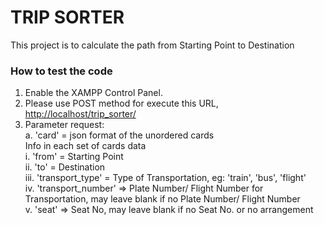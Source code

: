 # TRIP SORTER
This project is to calculate the path from Starting Point to Destination

### How to test the code
1. Enable the XAMPP Control Panel.
3. Please use POST method for execute this URL, [http://localhost/trip_sorter/](http://localhost/trip_sorter/ "Trip Sorter")
2. Parameter request:<br />
   a. 'card' = json format of the unordered cards<br />
               Info in each set of cards data<br />
               i.   'from' = Starting Point<br />
               ii.  'to' = Destination<br />
               iii. 'transport_type' = Type of Transportation, eg: 'train', 'bus', 'flight'<br />
               iv.  'transport_number' => Plate Number/ Flight Number for Transportation, may leave blank if no Plate Number/ Flight Number<br />
               v.   'seat' => Seat No, may leave blank if no Seat No. or no arrangement<br />
